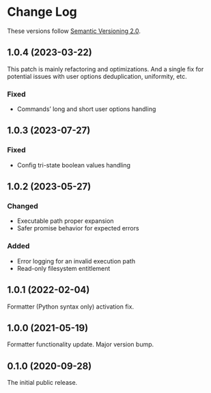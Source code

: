 # Change Log

These versions follow [Semantic Versioning 2.0](https://semver.org).

## 1.0.4 (2023-03-22)

This patch is mainly refactoring and optimizations. And a single fix for potential
issues with user options deduplication, uniformity, etc.

### Fixed

- Commands’ long and short user options handling

## 1.0.3 (2023-07-27)

### Fixed

- Config tri-state boolean values handling

## 1.0.2 (2023-05-27)

### Changed

- Executable path proper expansion
- Safer promise behavior for expected errors

### Added

- Error logging for an invalid execution path
- Read-only filesystem entitlement

## 1.0.1 (2022-02-04)

Formatter (Python syntax only) activation fix.

## 1.0.0 (2021-05-19)

Formatter functionality update. Major version bump.

## 0.1.0 (2020-09-28)

The initial public release.
